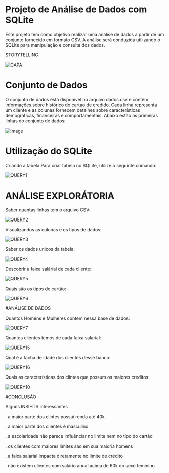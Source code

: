 # Projeto de Análise de Dados com SQLite
Este projeto tem como objetivo realizar uma análise de dados a partir de um conjunto fornecido em formato CSV. A análise será conduzida utilizando o SQLite para manipulação e consulta dos dados.


STORYTELLING

![CAPA](https://github.com/luisfernandogbraga/USANDO_SQL_PARA_FAZER_UMA_BREVE_ANALISE/assets/134460985/87d9bb9d-695e-4e2b-b871-c2087b8e6b31)


# Conjunto de Dados
O conjunto de dados está disponível no arquivo dados.csv e contém informações sobre histórico do cartao de credido. Cada linha representa um cliente e as colunas fornecem detalhes sobre características demográficas, financeiras e comportamentais. Abaixo estão as primeiras linhas do conjunto de dados:

![image](https://github.com/luisfernandogbraga/USANDO_SQL_PARA_FAZER_UMA_BREVE_ANALISE/assets/134460985/fdc5cfe8-fdc7-4cec-ab53-fce08add3164)

# Utilização do SQLite
Criando a tabela
Para criar tabela no SQLite, utilize o seguinte comando:

![QUERY1](https://github.com/luisfernandogbraga/USANDO_SQL_PARA_FAZER_UMA_BREVE_ANALISE/assets/134460985/4d982ce1-c1c4-4cd0-860c-e4b75f4709a7)

# ANÁLISE EXPLORÁTORIA

Saber quantas linhas tem o arquivo CSV:

![QUERY2](https://github.com/luisfernandogbraga/USANDO_SQL_PARA_FAZER_UMA_BREVE_ANALISE/assets/134460985/859bfa4c-83f0-4a0d-a844-8c3cf124d6d5)

Visualizandos as colunas e os tipos de dados:

![QUERY3](https://github.com/luisfernandogbraga/USANDO_SQL_PARA_FAZER_UMA_BREVE_ANALISE/assets/134460985/3256fcee-7ce7-425d-b0eb-ba6d31006b9c)

Saber os dados unicos da tabela:

![QUERY4](https://github.com/luisfernandogbraga/USANDO_SQL_PARA_FAZER_UMA_BREVE_ANALISE/assets/134460985/f576a1dc-ac66-432a-8dde-2216a2aa0532)

Descobrir a faixa salárial de cada cliente:

![QUERY5](https://github.com/luisfernandogbraga/USANDO_SQL_PARA_FAZER_UMA_BREVE_ANALISE/assets/134460985/1df57010-862b-4e3b-8ad2-09d635dff28a)

Quais são os tipos de cartão:

![QUERY6](https://github.com/luisfernandogbraga/USANDO_SQL_PARA_FAZER_UMA_BREVE_ANALISE/assets/134460985/7a1f5f86-973f-4953-b005-e85961154ac7)

#ANÁLISE DE DADOS

Quantos Homens e Mulheres contem nessa base de dados:

![QUERY7](https://github.com/luisfernandogbraga/USANDO_SQL_PARA_FAZER_UMA_BREVE_ANALISE/assets/134460985/9e0d6de9-395a-449d-afdd-fbef88a66b3d)

Quantos clientes temos de cada faixa salarial:

![QUERY15](https://github.com/luisfernandogbraga/USANDO_SQL_PARA_FAZER_UMA_BREVE_ANALISE/assets/134460985/0eef0a6d-33ac-4eb1-8448-672096229247)

Qual é a facha de idade dos clientes desse banco:

![QUERY16](https://github.com/luisfernandogbraga/USANDO_SQL_PARA_FAZER_UMA_BREVE_ANALISE/assets/134460985/51a8fa7f-7951-4585-8c22-bd1790eb1a42)

Quais as características dos clintes que possum os maiores creditos:

![QUERY10](https://github.com/luisfernandogbraga/USANDO_SQL_PARA_FAZER_UMA_BREVE_ANALISE/assets/134460985/b8f78c0b-e0a8-4d2a-a728-0e1cff73e235)

#CONCLUSÃO

Alguns INSIHTS interessantes

. a maior parte dos clintes possui renda até 40k

. a maior parte dos clientes é masculino

. a escolaridade não parece influênciar no limite nem no tipo do cartão

. os clientes com maiores limites sáo em sua maioria homens

. a faixa salarial impacta diretamente no limite de crédito

. não existem clientes com salário anual acima de 60k do sexo feminino


